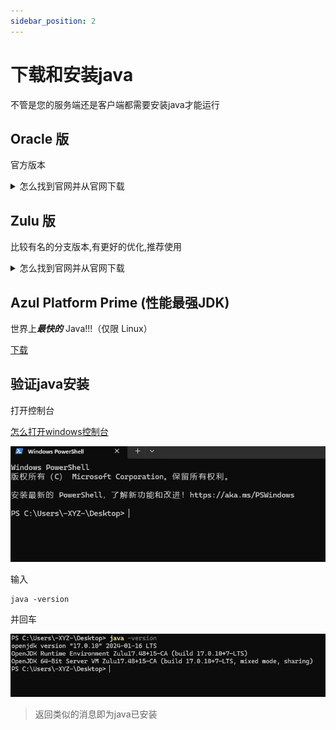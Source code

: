 ```yaml
---
sidebar_position: 2
---
```


# 下载和安装java

不管是您的服务端还是客户端都需要安装java才能运行

## Oracle 版

官方版本

<details> <summary>怎么找到官网并从官网下载</summary>

![](_images/Oracle-1.png)
![](_images/Oracle-2.png)
![](_images/Oracle-3.png)
![](_images/Oracle-4.png)

> 如果再往下翻的话可以看到java8/11

![](_images/Oracle-5.png)

> 但是在这里java8需要登录才能下载
>
> 你可以在下方链接直接下载java8
>
> > https://www.java.com/zh-CN/download/

</details>

## Zulu 版

比较有名的分支版本,有更好的优化,推荐使用

<details> <summary>怎么找到官网并从官网下载</summary>

![](_images/Zulu-1.png)

> 往下翻，找到这个，选择你想要的版本

![](_images/Zulu-2.png)

> 找到64-bit (64位)

![](_images/Zulu-3.png)

> 如果您不能安装此软件（如不兼容），请关闭此文档并`不向`文档编写者们提问，感谢

</details>

## Azul Platform Prime (性能最强JDK)

世界上***最快的*** Java!!!（仅限 Linux）

[下载](https://www.azul.com/downloads/#prime)

## 验证java安装

打开控制台

[怎么打开windows控制台](https://cn.bing.com/search?q=%E6%80%8E%E4%B9%88%E6%89%93%E5%BC%80windows%E6%8E%A7%E5%88%B6%E5%8F%B0)

![](_images/cmd-1.png)

输入

```
java -version
```

并回车

![](_images/cmd-2.png)

> 返回类似的消息即为java已安装
